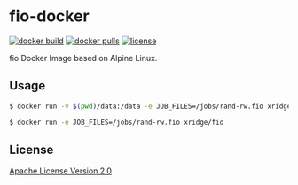 # fio-docker

[![docker build](https://img.shields.io/docker/cloud/build/xridge/fio.svg)](https://hub.docker.com/r/xridge/fio)
[![docker pulls](https://img.shields.io/docker/pulls/xridge/fio.svg)](https://hub.docker.com/r/xridge/fio)
[![license](https://img.shields.io/badge/License-Apache%202.0-blue.svg)](https://www.apache.org/licenses/LICENSE-2.0)

fio Docker Image based on Alpine Linux.

## Usage
```bash
$ docker run -v $(pwd)/data:/data -e JOB_FILES=/jobs/rand-rw.fio xridge/fio

$ docker run -e JOB_FILES=/jobs/rand-rw.fio xridge/fio
```

## License
[Apache License Version 2.0](http://www.apache.org/licenses/LICENSE-2.0)
